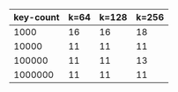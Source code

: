 | key-count | k=64 | k=128 | k=256 |
|-----------|------|-------|-------|
|      1000 |   16 |    16 |    18 |
|     10000 |   11 |    11 |    11 |
|    100000 |   11 |    11 |    13 |
|   1000000 |   11 |    11 |    11 |

